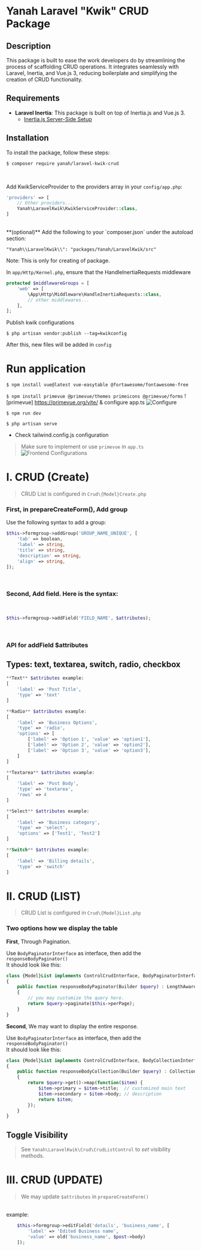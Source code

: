 # Yanah Laravel "Kwik" CRUD Package

## Description

This package is built to ease the work developers do by streamlining the process of scaffolding CRUD operations. It integrates seamlessly with Laravel, Inertia, and Vue.js 3, reducing boilerplate and simplifying the creation of CRUD functionality.

## Requirements

- **Laravel Inertia**: This package is built on top of Inertia.js and Vue.js 3.
  - [Inertia.js Server-Side Setup](https://inertiajs.com/server-side-setup)

## Installation

To install the package, follow these steps:
 
```bash
$ composer require yanah/laravel-kwik-crud
```
<br/>

Add KwikServiceProvider to the providers array in your `config/app.php`:

```php
'providers' => [
    // Other providers...
    Yanah\LaravelKwik\KwikServiceProvider::class,
]
```
<br/>
**(optional)** Add the following to your `composer.json` under the autoload section:

`"Yanah\\LaravelKwik\\": "packages/Yanah/LaravelKwik/src"`

Note: This is only for creating of package.
<br/>

In `app/Http/Kernel.php`, ensure that the HandleInertiaRequests middleware 

```php
protected $middlewareGroups = [
    'web' => [
        \App\Http\Middleware\HandleInertiaRequests::class,
        // other middlewares...
    ],
];
```

Publish kwik configurations

`$ php artisan vendor:publish --tag=kwikconfig`

After this, new files will be added in `config`

# Run application

`$ npm install vue@latest vue-easytable @fortawesome/fontawesome-free`

`$ npm install primevue @primevue/themes primeicons @primevue/forms` 
![primevue] https://primevue.org/vite/ & configure app.ts ![Configure](https://i.imgur.com/A5kDDjM.png)

`$ npm run dev`

`$ php artisan serve`

- Check tailwind.config.js configuration

> Make sure to implement or use `primevue` in `app.ts`
![Frontend Configurations](https://i.imgur.com/Y3togIO.png)


# I. CRUD (Create)

> CRUD List is configured in `Crud\{Model}Create.php`

### First, in prepareCreateForm(), Add group

Use the following syntax to add a group:

```php
$this->formgroup->addGroup('GROUP_NAME_UNIQUE', [
    'tab' => boolean,
    'label' => string,
    'title' => string,
    'description' => string,
    'align' => string,
]);
```

<br/>

### Second, Add field. Here is the syntax:
<br/>

```php
$this->formgroup->addField('FIELD_NAME', $attributes);
```

<br/>

### API for addField $attributes
 
<h2> Types: text, textarea, switch, radio, checkbox</h2>

```php
**Text** $attributes example:
[
    'label' => 'Post Title',
    'type' => 'text'
]

**Radio** $attributes example:
[
    'label' => 'Business Options',
    'type' => 'radio',
    'options' => [
        ['label' => 'Option 1', 'value' => 'option1'],
        ['label' => 'Option 2', 'value' => 'option2'],
        ['label' => 'Option 3', 'value' => 'option3'],
    ]
]

**Textarea** $attributes example:
[
    'label' => 'Post Body',
    'type' => 'textarea',
    'rows' => 4
]

**Select** $attributes example:
[
    'label' => 'Business category',
    'type' => 'select',
    'options' => ['Test1', 'Test2']
]

**Switch** $attributes example:
[
    'label' => 'Billing details',
    'type' => 'switch'
]
```

# II. CRUD (LIST)

> CRUD List is configured in `Crud\{Model}List.php`

### Two options how we display the table

**First**, Through Pagination.

Use `BodyPaginatorInterface` as interface, then add the `responseBodyPaginator()`
<br/>
It should look like this:

```php
class {Model}List implements ControlCrudInterface, BodyPaginatorInterface
{
    public function responseBodyPaginator(Builder $query) : LengthAwarePaginator
    {
        // you may customize the query here.
        return $query->paginate($this->perPage);
    }  
}
```

**Second**, We may want to display the entire response.

Use `BodyPaginatorInterface` as interface, then add the `responseBodyPaginator()`
<br/>
It should look like this:

```php
class {Model}List implements ControlCrudInterface, BodyCollectionInterface
{
    public function responseBodyCollection(Builder $query) : Collection
    {
        return $query->get()->map(function($item) {
            $item->primary = $item->title;  // customized main text
            $item->secondary = $item->body; // description
            return $item;
        });
    }   
}
```

## Toggle Visibility

> See `Yanah\LaravelKwik\Crud\CrudListControl` to *set* visibility methods.

# III. CRUD (UPDATE)

> We may update `$attributes` in `prepareCreateForm()`
<br/>
example:

```php
    $this->formgroup->editField('details', 'business_name', [
        'label' => 'Edited Business name',
        'value' => old('business_name', $post->body)
    ]);
```